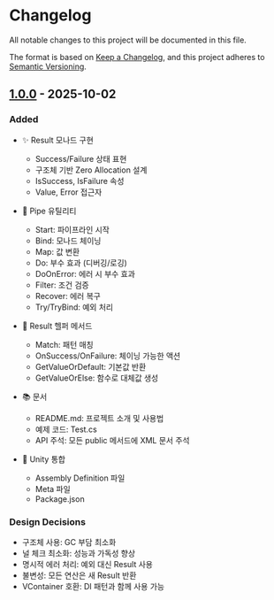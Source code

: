# Changelog

All notable changes to this project will be documented in this file.

The format is based on [Keep a Changelog](https://keepachangelog.com/en/1.0.0/),
and this project adheres to [Semantic Versioning](https://semver.org/spec/v2.0.0.html).

## [1.0.0] - 2025-10-02

### Added
- ✨ Result 모나드 구현
  - Success/Failure 상태 표현
  - 구조체 기반 Zero Allocation 설계
  - IsSuccess, IsFailure 속성
  - Value, Error 접근자

- 🔗 Pipe 유틸리티
  - Start: 파이프라인 시작
  - Bind: 모나드 체이닝
  - Map: 값 변환
  - Do: 부수 효과 (디버깅/로깅)
  - DoOnError: 에러 시 부수 효과
  - Filter: 조건 검증
  - Recover: 에러 복구
  - Try/TryBind: 예외 처리

- 📝 Result 헬퍼 메서드
  - Match: 패턴 매칭
  - OnSuccess/OnFailure: 체이닝 가능한 액션
  - GetValueOrDefault: 기본값 반환
  - GetValueOrElse: 함수로 대체값 생성

- 📚 문서
  - README.md: 프로젝트 소개 및 사용법
  - 예제 코드: Test.cs
  - API 주석: 모든 public 메서드에 XML 문서 주석

- 🎯 Unity 통합
  - Assembly Definition 파일
  - Meta 파일
  - Package.json

### Design Decisions
- 구조체 사용: GC 부담 최소화
- 널 체크 최소화: 성능과 가독성 향상
- 명시적 에러 처리: 예외 대신 Result 사용
- 불변성: 모든 연산은 새 Result 반환
- VContainer 호환: DI 패턴과 함께 사용 가능

[1.0.0]: https://github.com/YOUR_USERNAME/UniFP/releases/tag/v1.0.0
